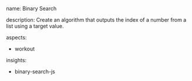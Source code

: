 name: Binary Search

description: Create an algorithm that outputs the index of a number from a list using a target value.

aspects:
  - workout

insights:
  - binary-search-js
